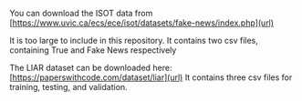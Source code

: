 You can download the ISOT data from [https://www.uvic.ca/ecs/ece/isot/datasets/fake-news/index.php](url)

It is too large to include in this repository.
It contains two csv files, containing True and Fake News respectively

The LIAR dataset can be downloaded here: [https://paperswithcode.com/dataset/liar](url)
It contains three csv files for training, testing, and validation. 
